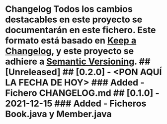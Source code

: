# Changelog Todos los cambios destacables en este proyecto se documentarán en este fichero. Este formato está basado en [Keep a Changelog](https://keepachangelog.com/en/1.0.0/), y este proyecto se adhiere a [Semantic Versioning](https://semver.org/spec/v2.0.0.html). ## [Unreleased] ## [0.2.0] - <PON AQUÍ LA FECHA DE HOY> ### Added - Fichero CHANGELOG.md ## [0.1.0] - 2021-12-15 ### Added - Ficheros Book.java y Member.java
